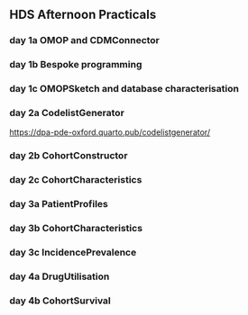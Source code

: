 ## HDS Afternoon Practicals

### day 1a OMOP and CDMConnector

### day 1b Bespoke programming

### day 1c OMOPSketch and database characterisation

### day 2a CodelistGenerator
https://dpa-pde-oxford.quarto.pub/codelistgenerator/

### day 2b CohortConstructor

### day 2c CohortCharacteristics

### day 3a PatientProfiles

### day 3b CohortCharacteristics

### day 3c IncidencePrevalence

### day 4a DrugUtilisation

### day 4b CohortSurvival
